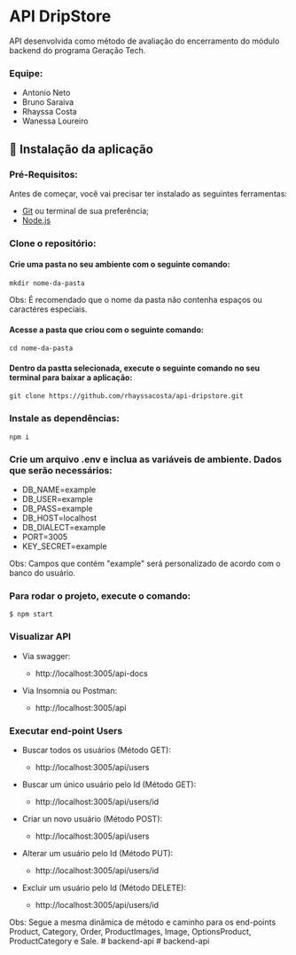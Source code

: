 # API DripStore

API desenvolvida como método de avaliação do encerramento do módulo backend do programa Geração Tech.

### Equipe:
- Antonio Neto
- Bruno Saraiva
- Rhayssa Costa
- Wanessa Loureiro

## 🚀 Instalação da aplicação

### Pré-Requisitos:

Antes de começar, você vai precisar ter instalado as seguintes ferramentas:
- [Git](https://git-scm.com) ou terminal de sua preferência;
- [Node.js](https://nodejs.org/en/)

### Clone o repositório:

#### Crie uma pasta no seu ambiente com o seguinte comando:
```
mkdir nome-da-pasta
```
Obs: É recomendado que o nome da pasta não contenha espaços ou caractéres especiais.

#### Acesse a pasta que criou com o seguinte comando:
```
cd nome-da-pasta
```

#### Dentro da pastta selecionada, execute o seguinte comando no seu terminal para baixar a aplicação:
```
git clone https://github.com/rhayssacosta/api-dripstore.git
```

### Instale as dependências:

```
npm i 
```

### Crie um arquivo .env e inclua as variáveis de ambiente. Dados que serão necessários:

- DB_NAME=example
- DB_USER=example
- DB_PASS=example
- DB_HOST=localhost
- DB_DIALECT=example
- PORT=3005
- KEY_SECRET=example

Obs: Campos que contém "example" será personalizado de acordo com o banco do usuário. 

### Para rodar o projeto, execute o comando:
```
$ npm start
```

### Visualizar API

- Via swagger:
  - http://localhost:3005/api-docs

- Via Insomnia ou Postman:
  - http://localhost:3005/api

### Executar end-point Users 

- Buscar todos os usuários (Método GET):
  - http://localhost:3005/api/users

- Buscar um único usuário pelo Id (Método GET):
  - http://localhost:3005/api/users/id
 
- Criar un novo usuário (Método POST):
  - http://localhost:3005/api/users
 
- Alterar um usuário pelo Id (Método PUT):
  - http://localhost:3005/api/users/id
 
- Excluir um usuário pelo Id (Método DELETE):
  - http://localhost:3005/api/users/id

Obs: Segue a mesma dinâmica de método e caminho para os end-points Product, Category, Order, ProductImages, Image, OptionsProduct, ProductCategory e Sale.
#   b a c k e n d - a p i  
 #   b a c k e n d - a p i  
 